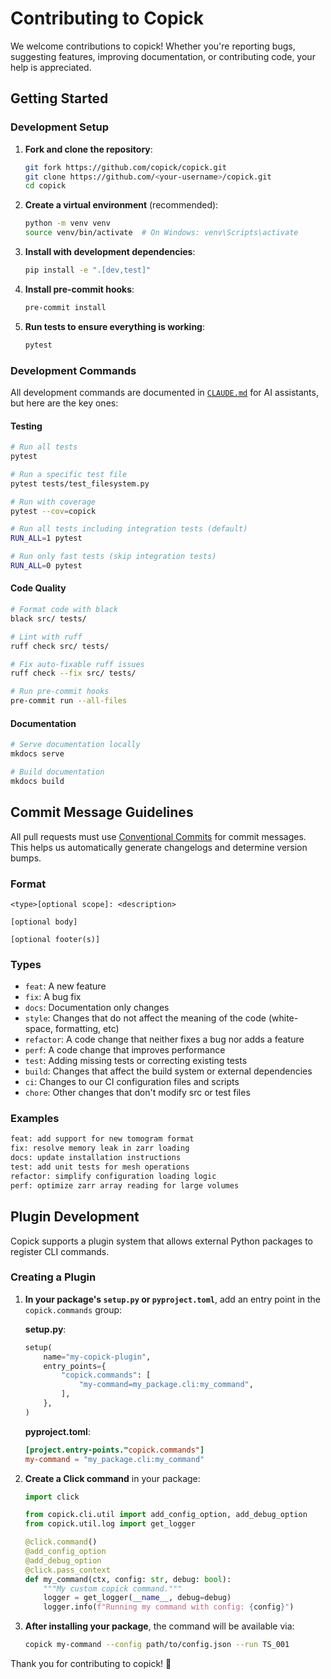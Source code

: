 # Contributing to Copick

We welcome contributions to copick! Whether you're reporting bugs, suggesting features, improving documentation, or contributing code, your help is appreciated.

## Getting Started

### Development Setup

1. **Fork and clone the repository**:
   ```bash
   git fork https://github.com/copick/copick.git
   git clone https://github.com/<your-username>/copick.git
   cd copick
   ```

2. **Create a virtual environment** (recommended):
   ```bash
   python -m venv venv
   source venv/bin/activate  # On Windows: venv\Scripts\activate
   ```

3. **Install with development dependencies**:
   ```bash
   pip install -e ".[dev,test]"
   ```

4. **Install pre-commit hooks**:
   ```bash
   pre-commit install
   ```

5. **Run tests to ensure everything is working**:
   ```bash
   pytest
   ```

### Development Commands

All development commands are documented in [`CLAUDE.md`](../CLAUDE.md) for AI assistants, but here are the key ones:

#### Testing
```bash
# Run all tests
pytest

# Run a specific test file
pytest tests/test_filesystem.py

# Run with coverage
pytest --cov=copick

# Run all tests including integration tests (default)
RUN_ALL=1 pytest

# Run only fast tests (skip integration tests)
RUN_ALL=0 pytest
```

#### Code Quality
```bash
# Format code with black
black src/ tests/

# Lint with ruff
ruff check src/ tests/

# Fix auto-fixable ruff issues
ruff check --fix src/ tests/

# Run pre-commit hooks
pre-commit run --all-files
```

#### Documentation
```bash
# Serve documentation locally
mkdocs serve

# Build documentation
mkdocs build
```

## Commit Message Guidelines

All pull requests must use [Conventional Commits](https://www.conventionalcommits.org/) for commit messages. This helps us automatically generate changelogs and determine version bumps.

### Format
```
<type>[optional scope]: <description>

[optional body]

[optional footer(s)]
```

### Types
- `feat`: A new feature
- `fix`: A bug fix
- `docs`: Documentation only changes
- `style`: Changes that do not affect the meaning of the code (white-space, formatting, etc)
- `refactor`: A code change that neither fixes a bug nor adds a feature
- `perf`: A code change that improves performance
- `test`: Adding missing tests or correcting existing tests
- `build`: Changes that affect the build system or external dependencies
- `ci`: Changes to our CI configuration files and scripts
- `chore`: Other changes that don't modify src or test files

### Examples
```bash
feat: add support for new tomogram format
fix: resolve memory leak in zarr loading
docs: update installation instructions
test: add unit tests for mesh operations
refactor: simplify configuration loading logic
perf: optimize zarr array reading for large volumes
```

## Plugin Development

Copick supports a plugin system that allows external Python packages to register CLI commands.

### Creating a Plugin

1. **In your package's `setup.py` or `pyproject.toml`**, add an entry point in the `copick.commands` group:

   **setup.py**:
   ```python
   setup(
       name="my-copick-plugin",
       entry_points={
           "copick.commands": [
               "my-command=my_package.cli:my_command",
           ],
       },
   )
   ```

   **pyproject.toml**:
   ```toml
   [project.entry-points."copick.commands"]
   my-command = "my_package.cli:my_command"
   ```

2. **Create a Click command** in your package:
   ```python
   import click

   from copick.cli.util import add_config_option, add_debug_option
   from copick.util.log import get_logger

   @click.command()
   @add_config_option
   @add_debug_option
   @click.pass_context
   def my_command(ctx, config: str, debug: bool):
       """My custom copick command."""
       logger = get_logger(__name__, debug=debug)
       logger.info(f"Running my command with config: {config}")
   ```

3. **After installing your package**, the command will be available via:
   ```bash
   copick my-command --config path/to/config.json --run TS_001
   ```

Thank you for contributing to copick! 🚀

